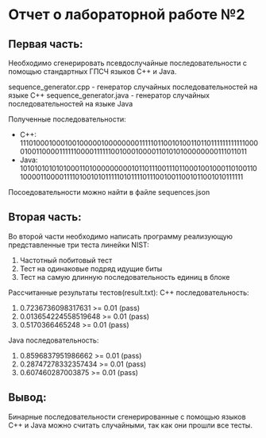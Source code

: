 # Отчет о лабораторной работе №2

## Первая часть:
Необходимо сгенерировать псевдослучайные последовательности с помощью стандартных ГПСЧ языков С++ и Java.

sequence_generator.cpp - генератор случайных последовательностей на языке C++
sequence_generator.java - генератор случайных последовательностей на языке Java

Полученные последовательности:
- C++:
    11101000100010010000010000000011111011001010011011011111111111100001001100001111110000111111001000100001101010100000000111011011
- Java:
    10101010101010001101000000000101101110011101100010010001101001101000011000011110100101011111010111101110010011001011001010111111

Посоедовательности можно найти в файле sequences.json

## Вторая часть:
Во второй части необходимо написать программу реализующую представленные три теста линейки NIST:
1. Частотный побитовый тест
2. Тест на одинаковые подряд идущие биты
3. Тест на самую длинную последовательность единиц в блоке

Рассчитанные результаты тестов(result.txt):
C++ последовательность:
1. 0.7236736098317631 >= 0.01 (pass) 
2. 0.013654224558519648 >= 0.01 (pass) 
3. 0.5170366465248 >= 0.01 (pass) 

Java последовательность:
1. 0.8596837951986662 >= 0.01 (pass) 
2. 0.28747278332357434 >= 0.01 (pass) 
3. 0.607460287003875 >= 0.01 (pass) 

## Вывод:
Бинарные последовательности сгенерированные с помощью языков C++ и Java можно считать случайными, так как они прошли все тесты.